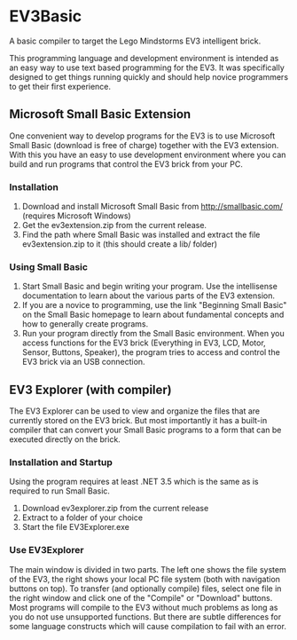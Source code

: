 # EV3Basic
A basic compiler to target the Lego Mindstorms EV3 intelligent brick.

This programming language and development environment is intended as an easy way to use text based programming for the EV3. It was specifically designed to get things running quickly and should help novice programmers to get their first experience.


## Microsoft Small Basic Extension

One convenient way to develop programs for the EV3 is to use Microsoft Small Basic (download is free of charge) together with the EV3 extension. With this you have an easy to use development environment where you can build and run programs that control the EV3 brick from your PC. 

### Installation

1. Download and install Microsoft Small Basic from http://smallbasic.com/ (requires Microsoft Windows)
2. Get the ev3extension.zip from the current release.
3. Find the path where Small Basic was installed and extract the file ev3extension.zip to it (this should create a lib/ folder)

### Using Small Basic

1. Start Small Basic and begin writing your program. Use the intellisense documentation to learn about the various parts of the EV3 extension.
2. If you are a novice to programming, use the link "Beginning Small Basic" on the Small Basic homepage to learn about fundamental concepts and how to generally create programs.
3. Run your program directly from the Small Basic environment. When you access functions for the EV3 brick (Everything in EV3, LCD, Motor, Sensor, Buttons, Speaker), the program tries to access and control the EV3 brick via an USB connection.
 
 
## EV3 Explorer (with compiler)

The EV3 Explorer can be used to view and organize the files that are currently stored on the EV3 brick. But most importantly it has a built-in compiler that can convert your Small Basic programs to a form that can be executed directly on the brick.

### Installation and Startup

Using the program requires at least .NET 3.5 which is the same as is required to run Small Basic.

1. Download ev3explorer.zip from the current release
2. Extract to a folder of your choice
3. Start the file EV3Explorer.exe

### Use EV3Explorer

The main window is divided in two parts. The left one shows the file system of the EV3, the right shows your local PC file system (both with navigation buttons on top).
To transfer (and optionally compile) files, select one file in the right window and click one of the "Compile" or "Download" buttons.
Most programs will compile to the EV3 without much problems as long as you do not use unsupported functions. But there are subtle differences for some language constructs which will cause compilation to fail with an error.
